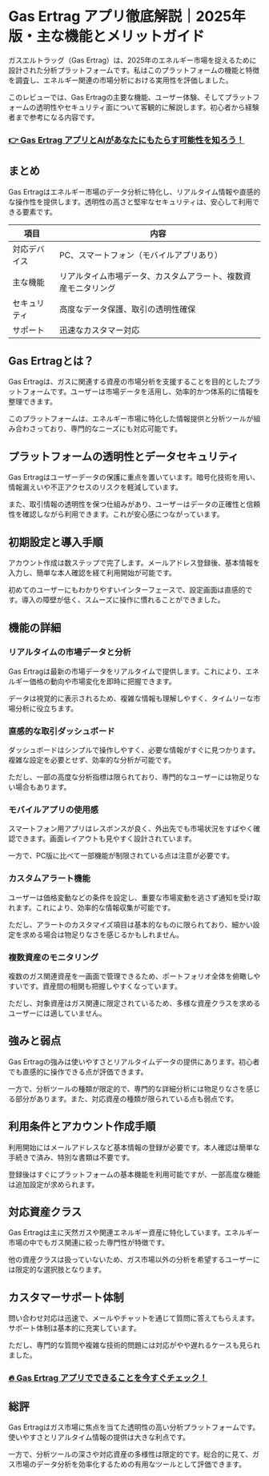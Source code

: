 # Gas Ertrag アプリ徹底解説｜2025年版・主な機能とメリットガイド
 

ガスエルトラッグ（Gas Ertrag）は、2025年のエネルギー市場を捉えるために設計された分析プラットフォームです。私はこのプラットフォームの機能と特徴を調査し、エネルギー関連の市場分析における実用性を評価しました。

このレビューでは、Gas Ertragの主要な機能、ユーザー体験、そしてプラットフォームの透明性やセキュリティ面について客観的に解説します。初心者から経験者まで参考になる内容です。

### [👉  Gas Ertrag アプリとAIがあなたにもたらす可能性を知ろう！](https://t.co/HpYUu482c5)
## まとめ

Gas Ertragはエネルギー市場のデータ分析に特化し、リアルタイム情報や直感的な操作性を提供します。透明性の高さと堅牢なセキュリティは、安心して利用できる要素です。

| 項目               | 内容                                         |
|--------------------|----------------------------------------------|
| 対応デバイス       | PC、スマートフォン（モバイルアプリあり）      |
| 主な機能           | リアルタイム市場データ、カスタムアラート、複数資産モニタリング |
| セキュリティ       | 高度なデータ保護、取引の透明性確保             |
| サポート           | 迅速なカスタマー対応                           |

## Gas Ertragとは？

Gas Ertragは、ガスに関連する資産の市場分析を支援することを目的としたプラットフォームです。ユーザーは市場データを活用し、効率的かつ体系的に情報を整理できます。

このプラットフォームは、エネルギー市場に特化した情報提供と分析ツールが組み合わさっており、専門的なニーズにも対応可能です。

## プラットフォームの透明性とデータセキュリティ

Gas Ertragはユーザーデータの保護に重点を置いています。暗号化技術を用い、情報漏えいや不正アクセスのリスクを軽減しています。

また、取引情報の透明性を保つ仕組みがあり、ユーザーはデータの正確性と信頼性を確認しながら利用できます。これが安心感につながっています。

## 初期設定と導入手順

アカウント作成は数ステップで完了します。メールアドレス登録後、基本情報を入力し、簡単な本人確認を経て利用開始が可能です。

初めてのユーザーにもわかりやすいインターフェースで、設定画面は直感的です。導入の障壁が低く、スムーズに操作に慣れることができました。

## 機能の詳細

### リアルタイムの市場データと分析

Gas Ertragは最新の市場データをリアルタイムで提供します。これにより、エネルギー価格の動向や市場変化を即時に把握できます。

データは視覚的に表示されるため、複雑な情報も理解しやすく、タイムリーな市場分析に役立ちます。

### 直感的な取引ダッシュボード

ダッシュボードはシンプルで操作しやすく、必要な情報がすぐに見つかります。複雑な設定を必要とせず、効率的な分析が可能です。

ただし、一部の高度な分析指標は限られており、専門的なユーザーには物足りない場合もあります。

### モバイルアプリの使用感

スマートフォン用アプリはレスポンスが良く、外出先でも市場状況をすばやく確認できます。画面レイアウトも見やすく設計されています。

一方で、PC版に比べて一部機能が制限されている点は注意が必要です。

### カスタムアラート機能

ユーザーは価格変動などの条件を設定し、重要な市場変動を逃さず通知を受け取れます。これにより、効率的な情報収集が可能です。

ただし、アラートのカスタマイズ項目は基本的なものに限られており、細かい設定を求める場合は物足りなさを感じるかもしれません。

### 複数資産のモニタリング

複数のガス関連資産を一画面で管理できるため、ポートフォリオ全体を俯瞰しやすいです。資産間の相関も把握しやすくなっています。

ただし、対象資産はガス関連に限定されているため、多様な資産クラスを求めるユーザーには適していません。

## 強みと弱点

Gas Ertragの強みは使いやすさとリアルタイムデータの提供にあります。初心者でも直感的に操作できる点が評価できます。

一方で、分析ツールの種類が限定的で、専門的な詳細分析には物足りなさを感じる部分があります。また、対応資産の種類が限られている点も弱点です。

## 利用条件とアカウント作成手順

利用開始にはメールアドレスなど基本情報の登録が必要です。本人確認は簡単な手続きで済み、特別な書類は不要です。

登録後はすぐにプラットフォームの基本機能を利用可能ですが、一部高度な機能は追加設定が求められます。

## 対応資産クラス

Gas Ertragは主に天然ガスや関連エネルギー資産に特化しています。エネルギー市場の中でもガス関連に絞った専門性が特徴です。

他の資産クラスは扱っていないため、ガス市場以外の分析を希望するユーザーには限定的な選択肢となります。

## カスタマーサポート体制

問い合わせ対応は迅速で、メールやチャットを通じて質問に答えてもらえます。サポート体制は基本的に充実しています。

ただし、専門的な質問や複雑な技術的問題には対応がやや遅れるケースも見られました。

### [🔥 Gas Ertrag アプリでできることを今すぐチェック！](https://t.co/HpYUu482c5)
## 総評

Gas Ertragはガス市場に焦点を当てた透明性の高い分析プラットフォームです。使いやすさとリアルタイム情報の提供は大きな利点です。

一方で、分析ツールの深さや対応資産の多様性は限定的です。総合的に見て、ガス市場のデータ分析を効率化するための有用なツールとして評価できます。